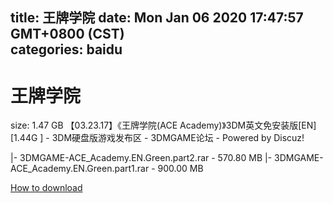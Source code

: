 
title: 王牌学院
date: Mon Jan 06 2020 17:47:57 GMT+0800 (CST)    
categories: baidu
---

# 王牌学院
size: 1.47 GB
 【03.23.17】《王牌学院(ACE Academy)》3DM英文免安装版[EN] [1.44G ] - 3DM硬盘版游戏发布区 - 3DMGAME论坛 - Powered by Discuz!
 
|- 3DMGAME-ACE_Academy.EN.Green.part2.rar - 570.80 MB
|- 3DMGAME-ACE_Academy.EN.Green.part1.rar - 900.00 MB

[How to download](https://bpcam.bemobtrk.com/go/2ceec3aa-1ca2-46d6-b9ff-aaa5c184517c?jno=5229)